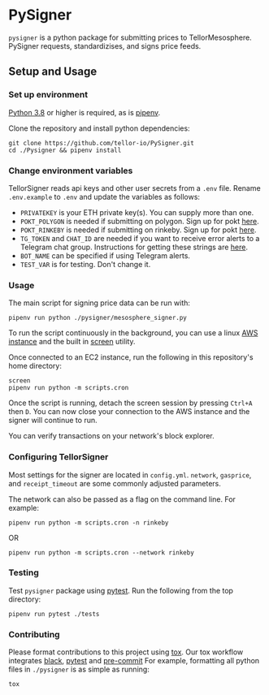 # PySigner

`pysigner` is a python package for submitting prices to TellorMesosphere. PySigner requests, standardizises, and signs price feeds.

## Setup and Usage

### Set up environment

[Python 3.8](https://www.python.org/downloads/release/python-380/) or higher is required, as is [pipenv](https://pipenv.pypa.io/en/latest/install/#pragmatic-installation-of-pipenv).

Clone the repository and install python dependencies:

```
git clone https://github.com/tellor-io/PySigner.git
cd ./Pysigner && pipenv install
```

### Change environment variables

TellorSigner reads api keys and other user secrets from a `.env` file. Rename `.env.example` to `.env` and update the variables as follows:
- `PRIVATEKEY` is your ETH private key(s). You can supply more than one.
- `POKT_POLYGON` is needed if submitting on polygon. Sign up for pokt [here](https://www.pokt.network/).
- `POKT_RINKEBY` is needed if submitting on rinkeby. Sign up for pokt [here](https://www.pokt.network/).
- `TG_TOKEN` and `CHAT_ID` are needed if you want to receive error alerts to a Telegram chat group. Instructions for getting these strings are [here]().
- `BOT_NAME` can be specified if using Telegram alerts.
- `TEST_VAR` is for testing. Don't change it.

### Usage
The main script for signing price data can be run with:
```
pipenv run python ./pysigner/mesosphere_signer.py
```
To run the script continuously in the background, you can use a linux [AWS instance](https://docs.aws.amazon.com/AWSEC2/latest/UserGuide/EC2_GetStarted.html) and the built in [screen](https://ss64.com/bash/screen.html) utility.

Once connected to an EC2 instance, run the following in this repository's home directory:
```
screen
pipenv run python -m scripts.cron
```

Once the script is running, detach the screen session by pressing `Ctrl+A` then `D`. You can now close your connection to the AWS instance and the signer will continue to run.

You can verify transactions on your network's block explorer.

### Configuring TellorSigner
Most settings for the signer are located in `config.yml`. `network`, `gasprice`, and `receipt_timeout` are some commonly adjusted parameters.

The network can also be passed as a flag on the command line. For example:
```
pipenv run python -m scripts.cron -n rinkeby
```
OR
```
pipenv run python -m scripts.cron --network rinkeby
```

### Testing
Test `pysigner` package using [pytest](https://docs.pytest.org/en/6.2.x/). Run the following from the top directory:

```
pipenv run pytest ./tests
```

### Contributing
Please format contributions to this project using [tox](https://tox.readthedocs.io/en/latest/). Our tox workflow integrates [black](https://black.readthedocs.io/en/stable/), [pytest](https://docs.pytest.org/en/6.2.x/) and [pre-commit](https://pre-commit.com/) For example, formatting all python files in `./pysigner` is as simple as running:
```
tox
```
